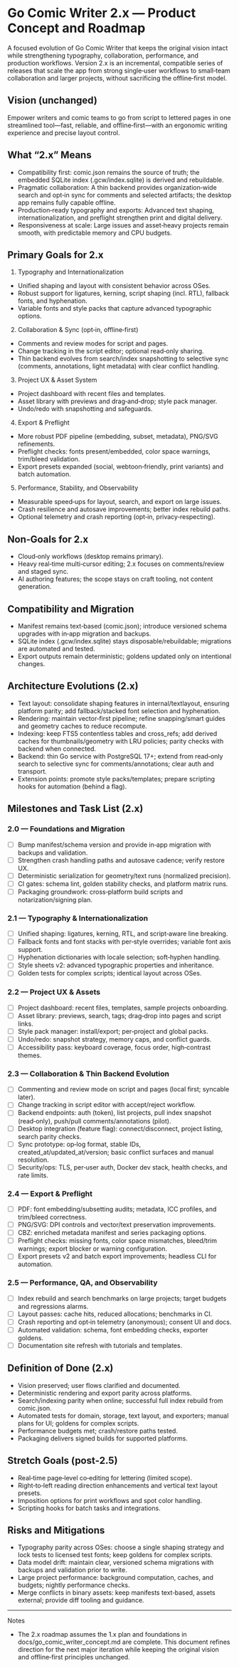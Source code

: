 # Go Comic Writer 2.x — Product Concept and Roadmap

A focused evolution of Go Comic Writer that keeps the original vision intact while strengthening typography, collaboration, performance, and production workflows. Version 2.x is an incremental, compatible series of releases that scale the app from strong single‑user workflows to small‑team collaboration and larger projects, without sacrificing the offline‑first model.

## Vision (unchanged)
Empower writers and comic teams to go from script to lettered pages in one streamlined tool—fast, reliable, and offline‑first—with an ergonomic writing experience and precise layout control.

## What “2.x” Means
- Compatibility first: comic.json remains the source of truth; the embedded SQLite index (.gcw/index.sqlite) is derived and rebuildable.
- Pragmatic collaboration: A thin backend provides organization‑wide search and opt‑in sync for comments and selected artifacts; the desktop app remains fully capable offline.
- Production‑ready typography and exports: Advanced text shaping, internationalization, and preflight strengthen print and digital delivery.
- Responsiveness at scale: Large issues and asset‑heavy projects remain smooth, with predictable memory and CPU budgets.

## Primary Goals for 2.x
1) Typography and Internationalization
- Unified shaping and layout with consistent behavior across OSes.
- Robust support for ligatures, kerning, script shaping (incl. RTL), fallback fonts, and hyphenation.
- Variable fonts and style packs that capture advanced typographic options.

2) Collaboration & Sync (opt‑in, offline‑first)
- Comments and review modes for script and pages.
- Change tracking in the script editor; optional read‑only sharing.
- Thin backend evolves from search/index snapshotting to selective sync (comments, annotations, light metadata) with clear conflict handling.

3) Project UX & Asset System
- Project dashboard with recent files and templates.
- Asset library with previews and drag‑and‑drop; style pack manager.
- Undo/redo with snapshotting and safeguards.

4) Export & Preflight
- More robust PDF pipeline (embedding, subset, metadata), PNG/SVG refinements.
- Preflight checks: fonts present/embedded, color space warnings, trim/bleed validation.
- Export presets expanded (social, webtoon‑friendly, print variants) and batch automation.

5) Performance, Stability, and Observability
- Measurable speed‑ups for layout, search, and export on large issues.
- Crash resilience and autosave improvements; better index rebuild paths.
- Optional telemetry and crash reporting (opt‑in, privacy‑respecting).

## Non‑Goals for 2.x
- Cloud‑only workflows (desktop remains primary).
- Heavy real‑time multi‑cursor editing; 2.x focuses on comments/review and staged sync.
- AI authoring features; the scope stays on craft tooling, not content generation.

## Compatibility and Migration
- Manifest remains text‑based (comic.json); introduce versioned schema upgrades with in‑app migration and backups.
- SQLite index (.gcw/index.sqlite) stays disposable/rebuildable; migrations are automated and tested.
- Export outputs remain deterministic; goldens updated only on intentional changes.

## Architecture Evolutions (2.x)
- Text layout: consolidate shaping features in internal/textlayout, ensuring platform parity; add fallback/stacked font selection and hyphenation.
- Rendering: maintain vector‑first pipeline; refine snapping/smart guides and geometry caches to reduce recompute.
- Indexing: keep FTS5 contentless tables and cross_refs; add derived caches for thumbnails/geometry with LRU policies; parity checks with backend when connected.
- Backend: thin Go service with PostgreSQL 17+; extend from read‑only search to selective sync for comments/annotations; clear auth and transport.
- Extension points: promote style packs/templates; prepare scripting hooks for automation (behind a flag).

## Milestones and Task List (2.x)

### 2.0 — Foundations and Migration
- [ ] Bump manifest/schema version and provide in‑app migration with backups and validation.
- [ ] Strengthen crash handling paths and autosave cadence; verify restore UX.
- [ ] Deterministic serialization for geometry/text runs (normalized precision).
- [ ] CI gates: schema lint, golden stability checks, and platform matrix runs.
- [ ] Packaging groundwork: cross‑platform build scripts and notarization/signing plan.

### 2.1 — Typography & Internationalization
- [ ] Unified shaping: ligatures, kerning, RTL, and script‑aware line breaking.
- [ ] Fallback fonts and font stacks with per‑style overrides; variable font axis support.
- [ ] Hyphenation dictionaries with locale selection; soft‑hyphen handling.
- [ ] Style sheets v2: advanced typographic properties and inheritance.
- [ ] Golden tests for complex scripts; identical layout across OSes.

### 2.2 — Project UX & Assets
- [ ] Project dashboard: recent files, templates, sample projects onboarding.
- [ ] Asset library: previews, search, tags; drag‑drop into pages and script links.
- [ ] Style pack manager: install/export; per‑project and global packs.
- [ ] Undo/redo: snapshot strategy, memory caps, and conflict guards.
- [ ] Accessibility pass: keyboard coverage, focus order, high‑contrast themes.

### 2.3 — Collaboration & Thin Backend Evolution
- [ ] Commenting and review mode on script and pages (local first; syncable later).
- [ ] Change tracking in script editor with accept/reject workflow.
- [ ] Backend endpoints: auth (token), list projects, pull index snapshot (read‑only), push/pull comments/annotations (pilot).
- [ ] Desktop integration (feature flag): connect/disconnect, project listing, search parity checks.
- [ ] Sync prototype: op‑log format, stable IDs, created_at/updated_at/version; basic conflict surfaces and manual resolution.
- [ ] Security/ops: TLS, per‑user auth, Docker dev stack, health checks, and rate limits.

### 2.4 — Export & Preflight
- [ ] PDF: font embedding/subsetting audits; metadata, ICC profiles, and trim/bleed correctness.
- [ ] PNG/SVG: DPI controls and vector/text preservation improvements.
- [ ] CBZ: enriched metadata manifest and series packaging options.
- [ ] Preflight checks: missing fonts, color space mismatches, bleed/trim warnings; export blocker or warning configuration.
- [ ] Export presets v2 and batch export improvements; headless CLI for automation.

### 2.5 — Performance, QA, and Observability
- [ ] Index rebuild and search benchmarks on large projects; target budgets and regressions alarms.
- [ ] Layout passes: cache hits, reduced allocations; benchmarks in CI.
- [ ] Crash reporting and opt‑in telemetry (anonymous); consent UI and docs.
- [ ] Automated validation: schema, font embedding checks, exporter goldens.
- [ ] Documentation site refresh with tutorials and templates.

## Definition of Done (2.x)
- Vision preserved; user flows clarified and documented.
- Deterministic rendering and export parity across platforms.
- Search/indexing parity when online; successful full index rebuild from comic.json.
- Automated tests for domain, storage, text layout, and exporters; manual plans for UI; goldens for complex scripts.
- Performance budgets met; crash/restore paths tested.
- Packaging delivers signed builds for supported platforms.

## Stretch Goals (post‑2.5)
- Real‑time page‑level co‑editing for lettering (limited scope).
- Right‑to‑left reading direction enhancements and vertical text layout presets.
- Imposition options for print workflows and spot color handling.
- Scripting hooks for batch tasks and integrations.

## Risks and Mitigations
- Typography parity across OSes: choose a single shaping strategy and lock tests to licensed test fonts; keep goldens for complex scripts.
- Data model drift: maintain clear, versioned schema migrations with backups and validation prior to write.
- Large project performance: background computation, caches, and budgets; nightly performance checks.
- Merge conflicts in binary assets: keep manifests text‑based, assets external; provide diff tooling and guidance.

---

Notes
- The 2.x roadmap assumes the 1.x plan and foundations in docs/go_comic_writer_concept.md are complete. This document refines direction for the next major iteration while keeping the original vision and offline‑first principles unchanged.
